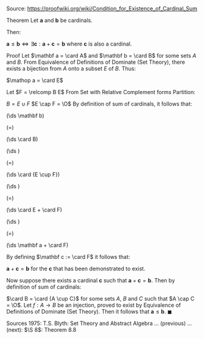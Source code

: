 # 

Source: https://proofwiki.org/wiki/Condition_for_Existence_of_Cardinal_Sum

Theorem
Let $\mathbf a$ and $\mathbf b$ be cardinals.

Then:

$\mathbf a \le \mathbf b \iff \exists \mathbf c: \mathbf a + \mathbf c = \mathbf b$
where $\mathbf c$ is also a cardinal.


Proof
Let $\mathbf a = \card A$ and $\mathbf b = \card B$ for some sets $A$ and $B$.
From Equivalence of Definitions of Dominate (Set Theory), there exists a bijection from $A$ onto a subset $E$ of $B$.
Thus:

$\mathop a = \card E$

Let $F = \relcomp B E$
From Set with Relative Complement forms Partition:

$B = E \cup F$
$E \cap F = \O$
By definition of sum of cardinals, it follows that:














\(\ds \mathbf b\)

\(=\)







\(\ds \card B\)




















\(\ds \)

\(=\)







\(\ds \card {E \cup F}\)




















\(\ds \)

\(=\)







\(\ds \card E + \card F\)




















\(\ds \)

\(=\)







\(\ds \mathbf a + \card F\)









By defining $\mathbf c := \card F$ it follows that:

$\mathbf a + \mathbf c = \mathbf b$
for the $\mathbf c$ that has been demonstrated to exist.

Now suppose there exists a cardinal $\mathbf c$ such that $\mathbf a + \mathbf c = \mathbf b$.
Then by definition of sum of cardinals:

$\card B = \card {A \cup C}$
for some sets $A$, $B$ and $C$ such that $A \cap C = \O$.
Let $f: A \to B$ be an injection, proved to exist by Equivalence of Definitions of Dominate (Set Theory).
Then it follows that $\mathbf a \le \mathbf b$.
$\blacksquare$


Sources
1975: T.S. Blyth: Set Theory and Abstract Algebra ... (previous) ... (next): $\S 8$: Theorem $8.8$




